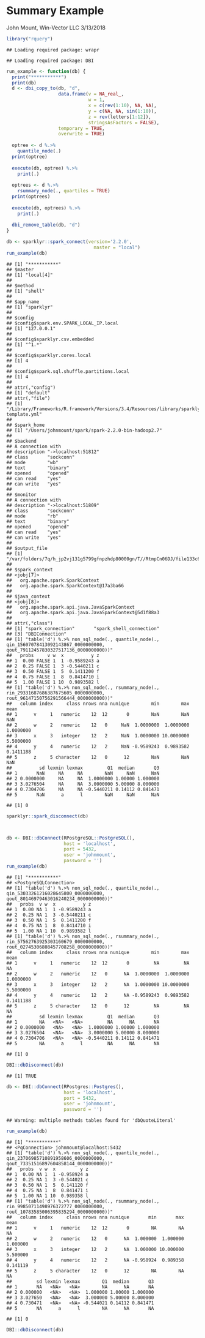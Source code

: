 Summary Example
================
John Mount, Win-Vector LLC
3/13/2018

``` r
library("rquery")
```

    ## Loading required package: wrapr

    ## Loading required package: DBI

``` r
run_example <- function(db) {
  print("***********")
  print(db)
  d <- dbi_copy_to(db, "d",
                   data.frame(v = NA_real_,
                              w = 1,
                              x = c(rev(1:10), NA, NA),
                              y = c(NA, NA, sin(1:10)),
                              z = rev(letters[1:12]),
                              stringsAsFactors = FALSE),
                   temporary = TRUE,
                   overwrite = TRUE)
  
  optree <- d %.>%
    quantile_node(.) 
  print(optree)
  
  execute(db, optree) %.>%
    print(.)
  
  optrees <- d %.>%
    rsummary_node(., quartiles = TRUE) 
  print(optrees)
  
  execute(db, optrees) %.>%
    print(.)
  
  dbi_remove_table(db, "d")
}

db <- sparklyr::spark_connect(version='2.2.0', 
                                master = "local")
run_example(db)
```

    ## [1] "***********"
    ## $master
    ## [1] "local[4]"
    ## 
    ## $method
    ## [1] "shell"
    ## 
    ## $app_name
    ## [1] "sparklyr"
    ## 
    ## $config
    ## $config$spark.env.SPARK_LOCAL_IP.local
    ## [1] "127.0.0.1"
    ## 
    ## $config$sparklyr.csv.embedded
    ## [1] "^1.*"
    ## 
    ## $config$sparklyr.cores.local
    ## [1] 4
    ## 
    ## $config$spark.sql.shuffle.partitions.local
    ## [1] 4
    ## 
    ## attr(,"config")
    ## [1] "default"
    ## attr(,"file")
    ## [1] "/Library/Frameworks/R.framework/Versions/3.4/Resources/library/sparklyr/conf/config-template.yml"
    ## 
    ## $spark_home
    ## [1] "/Users/johnmount/spark/spark-2.2.0-bin-hadoop2.7"
    ## 
    ## $backend
    ## A connection with                               
    ## description "->localhost:51812"
    ## class       "sockconn"         
    ## mode        "wb"               
    ## text        "binary"           
    ## opened      "opened"           
    ## can read    "yes"              
    ## can write   "yes"              
    ## 
    ## $monitor
    ## A connection with                               
    ## description "->localhost:51809"
    ## class       "sockconn"         
    ## mode        "rb"               
    ## text        "binary"           
    ## opened      "opened"           
    ## can read    "yes"              
    ## can write   "yes"              
    ## 
    ## $output_file
    ## [1] "/var/folders/7q/h_jp2vj131g5799gfnpzhdp80000gn/T//RtmpCn06DJ/file133c632ea467_spark.log"
    ## 
    ## $spark_context
    ## <jobj[7]>
    ##   org.apache.spark.SparkContext
    ##   org.apache.spark.SparkContext@17a3ba66
    ## 
    ## $java_context
    ## <jobj[8]>
    ##   org.apache.spark.api.java.JavaSparkContext
    ##   org.apache.spark.api.java.JavaSparkContext@5d1f88a3
    ## 
    ## attr(,"class")
    ## [1] "spark_connection"       "spark_shell_connection"
    ## [3] "DBIConnection"         
    ## [1] "table('d') %.>% non_sql_node(., quantile_node(., qin_15607078413092143867_0000000000, qout_79112457830327517136_0000000000))"
    ##   probs     v w  x          y z
    ## 1  0.00 FALSE 1  1 -0.9589243 a
    ## 2  0.25 FALSE 1  3 -0.5440211 c
    ## 3  0.50 FALSE 1  5  0.1411200 f
    ## 4  0.75 FALSE 1  8  0.8414710 i
    ## 5  1.00 FALSE 1 10  0.9893582 l
    ## [1] "table('d') %.>% non_sql_node(., rsummary_node(., rin_29331687686387675605_0000000000, rout_96147150756291566444_0000000000))"
    ##   column index     class nrows nna nunique        min        max      mean
    ## 1      v     1   numeric    12  12       0        NaN        NaN       NaN
    ## 2      w     2   numeric    12   0     NaN  1.0000000  1.0000000 1.0000000
    ## 3      x     3   integer    12   2     NaN  1.0000000 10.0000000 5.5000000
    ## 4      y     4   numeric    12   2     NaN -0.9589243  0.9893582 0.1411188
    ## 5      z     5 character    12   0      12        NaN        NaN       NaN
    ##          sd lexmin lexmax         Q1  median       Q3
    ## 1       NaN     NA     NA        NaN     NaN      NaN
    ## 2 0.0000000     NA     NA  1.0000000 1.00000 1.000000
    ## 3 3.0276504     NA     NA  3.0000000 5.00000 8.000000
    ## 4 0.7304706     NA     NA -0.5440211 0.14112 0.841471
    ## 5       NaN      a      l        NaN     NaN      NaN

    ## [1] 0

``` r
sparklyr::spark_disconnect(db)



db <- DBI::dbConnect(RPostgreSQL::PostgreSQL(),
                     host = 'localhost',
                     port = 5432,
                     user = 'johnmount',
                     password = '')
run_example(db)
```

    ## [1] "***********"
    ## <PostgreSQLConnection>
    ## [1] "table('d') %.>% non_sql_node(., quantile_node(., qin_53033261216028645800_0000000000, qout_80146979463016240234_0000000000))"
    ##   probs  v w  x          y z
    ## 1  0.00 NA 1  1 -0.9589243 a
    ## 2  0.25 NA 1  3 -0.5440211 c
    ## 3  0.50 NA 1  5  0.1411200 f
    ## 4  0.75 NA 1  8  0.8414710 i
    ## 5  1.00 NA 1 10  0.9893582 l
    ## [1] "table('d') %.>% non_sql_node(., rsummary_node(., rin_57562763925303160679_0000000000, rout_02745306808457708258_0000000000))"
    ##   column index     class nrows nna nunique        min        max      mean
    ## 1      v     1   numeric    12  12       0         NA         NA        NA
    ## 2      w     2   numeric    12   0      NA  1.0000000  1.0000000 1.0000000
    ## 3      x     3   integer    12   2      NA  1.0000000 10.0000000 5.5000000
    ## 4      y     4   numeric    12   2      NA -0.9589243  0.9893582 0.1411188
    ## 5      z     5 character    12   0      12         NA         NA        NA
    ##          sd lexmin lexmax         Q1  median       Q3
    ## 1        NA   <NA>   <NA>         NA      NA       NA
    ## 2 0.0000000   <NA>   <NA>  1.0000000 1.00000 1.000000
    ## 3 3.0276504   <NA>   <NA>  3.0000000 5.00000 8.000000
    ## 4 0.7304706   <NA>   <NA> -0.5440211 0.14112 0.841471
    ## 5        NA      a      l         NA      NA       NA

    ## [1] 0

``` r
DBI::dbDisconnect(db)
```

    ## [1] TRUE

``` r
db <- DBI::dbConnect(RPostgres::Postgres(),
                     host = 'localhost',
                     port = 5432,
                     user = 'johnmount',
                     password = '')
```

    ## Warning: multiple methods tables found for 'dbQuoteLiteral'

``` r
run_example(db)
```

    ## [1] "***********"
    ## <PqConnection> johnmount@localhost:5432
    ## [1] "table('d') %.>% non_sql_node(., quantile_node(., qin_23706985710891958606_0000000000, qout_73351516897604858144_0000000000))"
    ##   probs  v w  x         y z
    ## 1  0.00 NA 1  1 -0.958924 a
    ## 2  0.25 NA 1  3 -0.544021 c
    ## 3  0.50 NA 1  5  0.141120 f
    ## 4  0.75 NA 1  8  0.841471 i
    ## 5  1.00 NA 1 10  0.989358 l
    ## [1] "table('d') %.>% non_sql_node(., rsummary_node(., rin_99850711498976372777_0000000000, rout_10783585006395835294_0000000000))"
    ##   column index     class nrows nna nunique       min       max     mean
    ## 1      v     1   numeric    12  12       0        NA        NA       NA
    ## 2      w     2   numeric    12   0      NA  1.000000  1.000000 1.000000
    ## 3      x     3   integer    12   2      NA  1.000000 10.000000 5.500000
    ## 4      y     4   numeric    12   2      NA -0.958924  0.989358 0.141119
    ## 5      z     5 character    12   0      12        NA        NA       NA
    ##         sd lexmin lexmax        Q1  median       Q3
    ## 1       NA   <NA>   <NA>        NA      NA       NA
    ## 2 0.000000   <NA>   <NA>  1.000000 1.00000 1.000000
    ## 3 3.027650   <NA>   <NA>  3.000000 5.00000 8.000000
    ## 4 0.730471   <NA>   <NA> -0.544021 0.14112 0.841471
    ## 5       NA      a      l        NA      NA       NA

    ## [1] 0

``` r
DBI::dbDisconnect(db)
```
